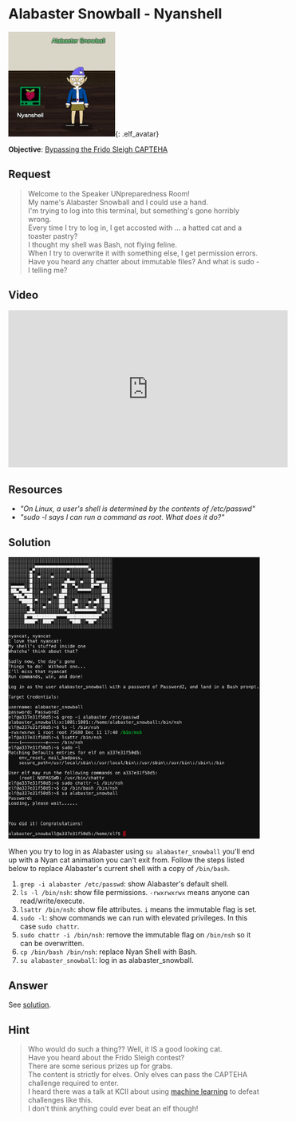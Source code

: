 # Alabaster Snowball - Nyanshell
![Alabaster Snowball](../img/hints/h8/h8_alabaster_snowball.png){: .elf_avatar}

**Objective**: [Bypassing the Frido Sleigh CAPTEHA](../objectives/o8.md)

## Request
> Welcome to the Speaker UNpreparedness Room!  
> My name's Alabaster Snowball and I could use a hand.  
> I'm trying to log into this terminal, but something's gone horribly wrong.  
> Every time I try to log in, I get accosted with ... a hatted cat and a toaster pastry?  
> I thought my shell was Bash, not flying feline.  
> When I try to overwrite it with something else, I get permission errors.  
> Have you heard any chatter about immutable files? And what is sudo -l telling me?  

## Video
<div class="video-wrapper">
<iframe width="560" height="315" src="https://www.youtube.com/embed/zYifAGvMEw4" frameborder="0" allow="accelerometer; autoplay; encrypted-media; gyroscope; picture-in-picture" allowfullscreen></iframe>
</div>

## Resources
- *"On Linux, a user's shell is determined by the contents of /etc/passwd"*  
- *"sudo -l says I can run a command as root. What does it do?"* 

## Solution
![Nyan Shell](../img/hints/h8/h8_terminal1.png)

When you try to log in as Alabaster using `su alabaster_snowball` you'll end up with a Nyan cat animation you can't exit from. Follow the steps listed below to replace Alabaster's current shell with a copy of `/bin/bash`.

1. `grep -i alabaster /etc/passwd`: show Alabaster's default shell.
2. `ls -l /bin/nsh`: show file permissions. `-rwxrwxrwx` means anyone can read/write/execute.
3. `lsattr /bin/nsh`: show file attributes. `i` means the immutable flag is set.
4. `sudo -l`: show commands we can run with elevated privileges. In this case `sudo chattr`.
5. `sudo chattr -i /bin/nsh`: remove the immutable flag on `/bin/nsh` so it can be overwritten.
6. `cp /bin/bash /bin/nsh`: replace Nyan Shell with Bash.
7. `su alabaster_snowball`: log in as alabaster_snowball.
   
## Answer
See [solution](#solution).

## Hint
> Who would do such a thing?? Well, it IS a good looking cat.  
> Have you heard about the Frido Sleigh contest?  
> There are some serious prizes up for grabs.  
> The content is strictly for elves. Only elves can pass the CAPTEHA challenge required to enter.  
> I heard there was a talk at KCII about using [machine learning](https://youtu.be/jmVPLwjm_zs) to defeat challenges like this.  
> I don't think anything could ever beat an elf though!  
